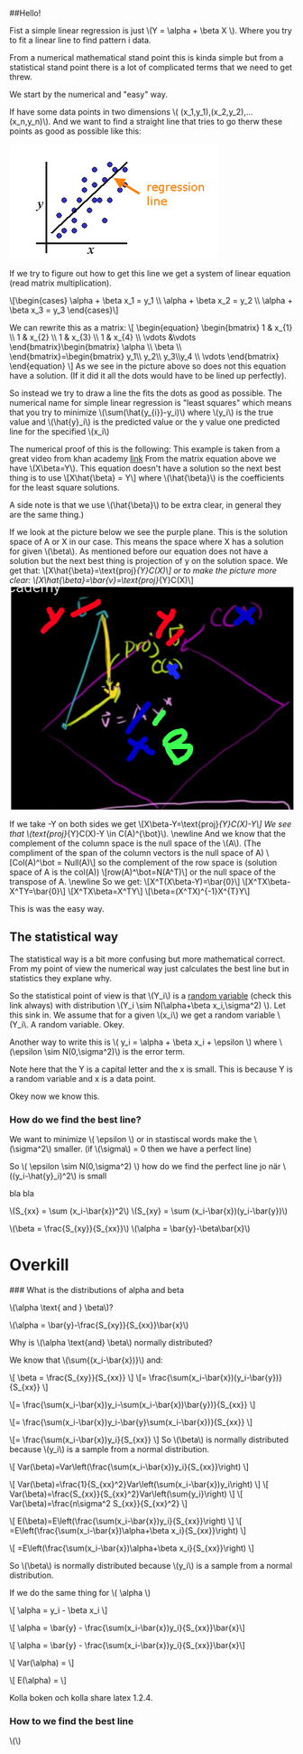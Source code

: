 ##Hello!

Fist a simple linear regression is just \\(Y = \alpha + \beta X \\). Where you try to fit a linear line to find pattern i data.

From a numerical mathematical stand point this is kinda simple but from a statistical stand point there is a lot of complicated terms that we need to get threw.

We start by the numerical and "easy" way.

If have some data points in two dimensions \\( (x_1,y_1),(x_2,y_2),...(x_n,y_n)\\). And we want to find a straight line that tries to go therw these points as good as possible like this:

![linear regression pic](linear_regression_line.png)

If we try to figure out how to get this line we get a system of linear equation (read matrix multiplication).

\\[\begin{cases} \alpha + \beta x_1 = y_1 \\\\ \alpha + \beta x_2 = y_2 \\\\ \alpha + \beta x_3 = y_3 \end{cases}\\]


We can rewrite this as a matrix:
\\[
\begin{equation}
\begin{bmatrix}
1 & x_{1} \\\\ 1 & x_{2} \\\\ 1 & x_{3} \\\\ 1 & x_{4} \\\\ \vdots &\vdots
\end{bmatrix}\begin{bmatrix}
\alpha \\\\ \beta \\\\
\end{bmatrix}=\begin{bmatrix}
y_1\\\\ y_2\\\\
y_3\\\\y_4 \\\\ \vdots
\end{bmatrix}
\end{equation}
\\]
As we see in the picture above so does not this equation have a solution. (If it did it all the dots would have to be lined up perfectly).

So instead we try to draw a line the fits the dots as good as possible. The numerical name for simple linear regression is "least squares" which means that you try to minimize \\(\sum(\hat{y_{i}}-y_i)\\)
where \\(y_i\\) is the true value and \\(\hat{y}_i\\) is the predicted value or the y value one predicted line for the specified \\(x_i\\)

The numerical proof of this is the following:
This example is taken from a great video from khan academy [link](https://www.khanacademy.org/math/linear-algebra/alternate-bases/orthogonal-projections/v/linear-algebra-least-squares-approximation)
From the matrix equation above we have \\(X\beta=Y\\). This equation doesn't have a solution so the next best thing is to use
\\[X\hat{\beta} = Y\\] where \\(\hat{\beta}\\) is the coefficients for the least square solutions.

A side note is that we use \\(\hat{\beta}\\) to be extra clear, in general they are the same thing.)

If we look at the picture below we see the purple plane. This is the solution space of A or X in our case. This means the space where X has a solution for given \\(\beta\\). As mentioned before our equation does not have a solution but the next best thing is projection of y on the solution space.
We get that:
\\[X\hat{\beta}=\text{proj}_{Y}C(X)\\]
or to make the picture more clear:
\\[X\hat{\beta}=\bar{v}=\text{proj}_{Y}C(X)\\]
![linear regression pic](leastproof.png)

If we take -Y on both sides we get \\[X\beta-Y=\text{proj}_{Y}C(X)-Y\\]
We see that \\(text{proj}_{Y}C(X)-Y \in C(A)^{\bot}\\).
\newline
And we know that the complement of the column space is the null space of the \\(A\\). (The compliment of the span of the column vectors is the null space of A)
\\[Col(A)^\bot = Null(A)\\]
so the complement of the row space is (solution space of A is the col(A))
\\[row(A)^\bot=N(A^T)\\] or the null space of the transpose of A.
\newline
So we get:
\\[X^T(X\beta-Y)=\bar{0}\\]
\\[X^TX\beta-X^TY=\bar{0}\\]
\\[X^TX\beta=X^TY\\]
\\[\beta=(X^TX)^{-1}X^{T}Y\\]


This is was the easy way.

## The statistical way
The statistical way is a bit more confusing but more mathematical correct. From my point of view the numerical way just calculates the best line but in statistics they explane why.

So the statistical point of view is that \\(Y_i\\) is a [random variable](datascience/statistics/index.md) (check this link always) with distribution \\(Y_i \sim N(\alpha+\beta x_i,\sigma^2) \\). Let this sink in. We assume that for a given \\(x_i\\) we get a random variable \\(Y_i\\. A random variable. Okey.

Another way to write this is \\( y_i = \alpha + \beta x_i + \epsilon \\) where \\(\epsilon \sim N(0,\sigma^2)\\) is the error term.

Note here that the Y is a capital letter and the x is small. This is because Y is a random variable and x is a data point.

Okey now we know this.

### How do we find the best line?

We want to minimize \\( \epsilon \\) or in stastiscal words make the \\(\sigma^2\\) smaller. (if \\(\sigma\\) = 0 then we have a perfect line)

So \\( \epsilon \sim N(0,\sigma^2) \\) how do we find the perfect line jo när \\((y_i-\hat{y}_i)^2\\) is small


bla bla


\\(S_{xx} = \sum (x_i-\bar{x})^2\\)
\\(S_{xy} = \sum (x_i-\bar{x})(y_i-\bar{y})\\)


\\(\beta = \frac{S_{xy}}{S_{xx}}\\)
\\(\alpha = \bar{y}-\beta\bar{x}\\)



# Overkill

### What is the distributions of alpha and beta


\\(\alpha \text{ and } \beta\\)?

\\(\alpha = \bar{y}-\frac{S_{xy}}{S_{xx}}\bar{x}\\)

Why is \\(\alpha \text{and} \beta\\) normally distributed?

We know that \\(\sum{(x_i-\bar{x})}\\) and:

\\[
\beta = \frac{S_{xy}}{S_{xx}}
\\]
\\[= \frac{\sum(x_i-\bar{x})(y_i-\bar{y})}{S_{xx}}
\\]

\\[= \frac{\sum(x_i-\bar{x})y_i-\sum(x_i-\bar{x})\bar{y})}{S_{xx}}
\\]

\\[=
\frac{\sum(x_i-\bar{x})y_i-\bar{y}\sum(x_i-\bar{x})}{S_{xx}}
\\]

\\[=
\frac{\sum(x_i-\bar{x})y_i}{S_{xx}}
\\]
So \\(\beta\\) is normally distributed because \\(y_i\\) is a sample from a normal distribution.

\\[ Var(\beta)=Var\left(\frac{\sum(x_i-\bar{x})y_i}{S_{xx}}\right)
\\]

\\[ Var(\beta)=\frac{1}{S_{xx}^2}Var\left(\sum(x_i-\bar{x})y_i\right)
\\]
\\[ Var(\beta)=\frac{S_{xx}}{S_{xx}^2}Var\left(\sum{y_i}\right)
\\]
\\[ Var(\beta)=\frac{n\sigma^2 S_{xx}}{S_{xx}^2}
\\]

\\[ E(\beta)=E\left(\frac{\sum(x_i-\bar{x})y_i}{S_{xx}}\right)
\\]
\\[ =E\left(\frac{\sum(x_i-\bar{x})\alpha+\beta x_i}{S_{xx}}\right)
\\]

\\[ =E\left(\frac{\sum(x_i-\bar{x})\alpha+\beta x_i}{S_{xx}}\right)
\\]



So \\(\beta\\) is normally distributed because \\(y_i\\) is a sample from a normal distribution.

If we do the same thing for \\( \alpha \\)

\\[ \alpha = y_i - \beta x_i \\]

\\[ \alpha = \bar{y} - \frac{\sum(x_i-\bar{x})y_i}{S_{xx}}\bar{x}\\]

\\[ \alpha = \bar{y} - \frac{\sum(x_i-\bar{x})y_i}{S_{xx}}\bar{x}\\]


\\[ Var(\alpha) =  \\]

\\[ E(\alpha) =  \\]



Kolla boken och kolla share latex 1.2.4.



















### How to we find the best line










\\(\\)
